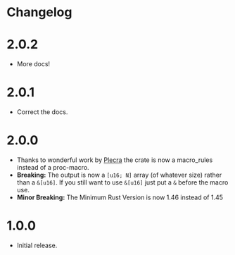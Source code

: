 # Changelog

# 2.0.2

* More docs!

# 2.0.1

* Correct the docs.

# 2.0.0

* Thanks to wonderful work by [Plecra](https://github.com/Plecra) the crate is now a macro_rules instead of a proc-macro.
* **Breaking:** The output is now a `[u16; N]` array (of whatever size) rather than a `&[u16]`.
  If you still want to use `&[u16]` just put a `&` before the macro use.
* **Minor Breaking:** The Minimum Rust Version is now 1.46 instead of 1.45

# 1.0.0

* Initial release.
